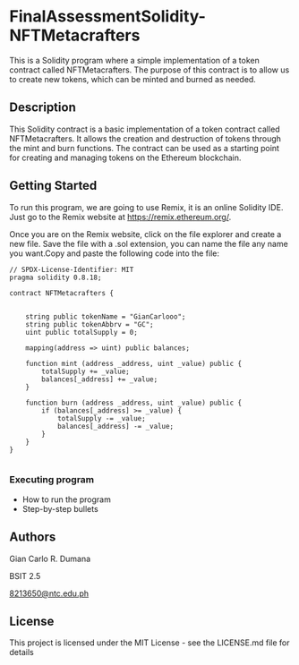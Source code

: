 # FinalAssessmentSolidity-NFTMetacrafters

This is a Solidity program where a simple implementation of a token contract called NFTMetacrafters. The purpose of this contract is to allow us to create new tokens, which can be minted and burned as needed.

## Description

This Solidity contract is a basic implementation of a token contract called NFTMetacrafters. It allows the creation and destruction of tokens through the mint and burn functions. The contract can be used as a starting point for creating and managing tokens on the Ethereum blockchain.

## Getting Started

To run this program, we are going to use Remix, it is an online Solidity IDE. Just go to the Remix website at https://remix.ethereum.org/.

Once you are on the Remix website, click on the file explorer and create a new file. Save the file with a .sol extension, you can name the file any name you want.Copy and paste the following code into the file:

```Solidity
// SPDX-License-Identifier: MIT
pragma solidity 0.8.18;

contract NFTMetacrafters {


    string public tokenName = "GianCarlooo";
    string public tokenAbbrv = "GC";
    uint public totalSupply = 0; 

    mapping(address => uint) public balances;

    function mint (address _address, uint _value) public {
        totalSupply += _value;
        balances[_address] += _value;
    }

    function burn (address _address, uint _value) public {
        if (balances[_address] >= _value) {
            totalSupply -= _value;
            balances[_address] -= _value;
        }
    }
}


```
### Executing program

* How to run the program
* Step-by-step bullets

## Authors

Gian Carlo R. Dumana

BSIT 2.5

8213650@ntc.edu.ph

## License

This project is licensed under the MIT License - see the LICENSE.md file for details

